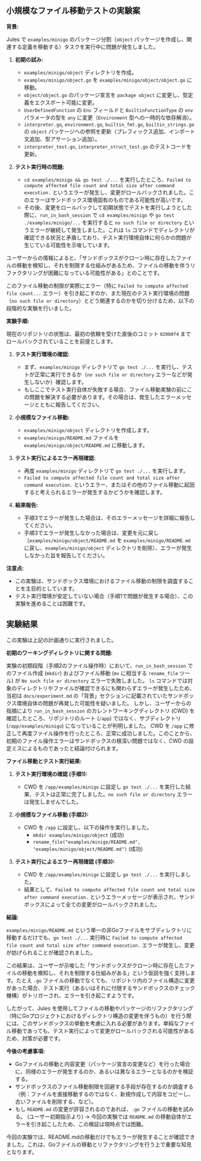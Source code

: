 ## 小規模なファイル移動テストの実験案

**背景:**

Jules で `examples/minigo` のパッケージ分割（`object` パッケージを作成し、関連する定義を移動する）タスクを実行中に問題が発生しました。

1.  **初期の試み:**
    *   `examples/minigo/object` ディレクトリを作成。
    *   `examples/minigo/object.go` を `examples/minigo/object/object.go` に移動。
    *   `object/object.go` のパッケージ宣言を `package object` に変更し、型定義をエクスポート可能に変更。
    *   `UserDefinedFunction` の `Env` フィールドと `BuiltinFunctionType` の `env` パラメータの型を `any` に変更（`Environment` 型への一時的な依存解消）。
    *   `interpreter.go`, `environment.go`, `builtin_fmt.go`, `builtin_strings.go` の `object` パッケージへの参照を更新（プレフィックス追加、インポート文追加、型アサーション追加）。
    *   `interpreter_test.go`, `interpreter_struct_test.go` のテストコードを更新。

2.  **テスト実行時の問題:**
    *   `cd examples/minigo && go test ./...` を実行したところ、`Failed to compute affected file count and total size after command execution.` というエラーが発生し、変更がロールバックされました。このエラーはサンドボックス環境固有のものである可能性が高いです。
    *   その後、変更をロールバックして初期状態でテストを実行しようとした際に、`run_in_bash_session` で `cd examples/minigo` や `go test ./examples/minigo/...` を実行すると `no such file or directory` というエラーが継続して発生しました。これは `ls` コマンドでディレクトリが確認できる状況と矛盾しており、テスト実行環境自体に何らかの問題が生じている可能性を示唆しています。

ユーザーからの情報によると、「サンドボックスがクローン時に存在したファイルの移動を検知し、それを制限する仕組みがあるため、ファイルの移動を伴うリファクタリングが困難になっている可能性がある」とのことです。

このファイル移動の制限が実際にエラー（特に `Failed to compute affected file count...` エラー）を引き起こすのか、また現在のテスト実行環境の問題（`no such file or directory`）とどう関連するのかを切り分けるため、以下の段階的な実験を行いました。

**実験手順:**

現在のリポジトリの状態は、最初の依頼を受けた直後のコミット `820b0f4` までロールバックされていることを前提とします。

1.  **テスト実行環境の確認:**
    *   まず、`examples/minigo` ディレクトリで `go test ./...` を実行し、テストが正常に実行できるか（`no such file or directory` エラーなどが発生しないか）確認します。
    *   もしここでテスト実行自体が失敗する場合、ファイル移動実験の前にこの問題を解決する必要があります。その場合は、発生したエラーメッセージとともに報告してください。

2.  **小規模なファイル移動:**
    *   `examples/minigo/object` ディレクトリを作成します。
    *   `examples/minigo/README.md` ファイルを `examples/minigo/object/README.md` に移動します。

3.  **テスト実行によるエラー再現確認:**
    *   再度 `examples/minigo` ディレクトリで `go test ./...` を実行します。
    *   `Failed to compute affected file count and total size after command execution.` というエラー、またはその他のファイル移動に起因すると考えられるエラーが発生するかどうかを確認します。

4.  **結果報告:**
    *   手順3でエラーが発生した場合は、そのエラーメッセージを詳細に報告してください。
    *   手順3でエラーが発生しなかった場合は、変更を元に戻し（`examples/minigo/object/README.md` を `examples/minigo/README.md` に戻し、`examples/minigo/object` ディレクトリを削除）、エラーが発生しなかった旨を報告してください。

**注意点:**

*   この実験は、サンドボックス環境におけるファイル移動の制限を調査することを主目的としています。
*   テスト実行環境が安定していない場合（手順1で問題が発生する場合）、この実験を進めることは困難です。

## 実験結果

この実験は上記の計画通りに実行されました。

**初期のワーキングディレクトリに関する問題:**

実験の初期段階（手順2のファイル操作時）において、`run_in_bash_session` でのファイル作成 (`mkdir`) およびファイル移動 (`mv` に相当する `rename_file` ツール) が `No such file or directory` エラーで失敗しました。
`ls` コマンドでは対象のディレクトリやファイルが確認できるにも関わらずエラーが発生したため、当初は `docs/experiment.md` の「背景」セクションに記載されていたサンドボックス環境自体の問題が再発した可能性を疑いました。
しかし、ユーザーからの指摘により `run_in_bash_session` のカレントワーキングディレクトリ (CWD) を確認したところ、リポジトリのルート (`/app`) ではなく、サブディレクトリ (`/app/examples/minigo`) になっていることが判明しました。
CWD を `/app` に修正して再度ファイル操作を行ったところ、正常に成功しました。このことから、初期のファイル操作エラーはサンドボックスの根深い問題ではなく、CWD の設定ミスによるものであったと結論付けられます。

**ファイル移動とテスト実行結果:**

1.  **テスト実行環境の確認 (手順1):**
    *   CWD を `/app/examples/minigo` に設定し `go test ./...` を実行した結果、テストは正常に完了しました。`no such file or directory` エラーは発生しませんでした。

2.  **小規模なファイル移動 (手順2):**
    *   CWD を `/app` に設定し、以下の操作を実行しました。
        *   `mkdir examples/minigo/object` (成功)
        *   `rename_file("examples/minigo/README.md", "examples/minigo/object/README.md")` (成功)

3.  **テスト実行によるエラー再現確認 (手順3):**
    *   CWD を `/app/examples/minigo` に設定し `go test ./...` を実行しました。
    *   結果として、`Failed to compute affected file count and total size after command execution.` というエラーメッセージが表示され、サンドボックスによって全ての変更がロールバックされました。

**結論:**

`examples/minigo/README.md` という単一の非Goファイルをサブディレクトリに移動するだけでも、`go test ./...` 実行時に `Failed to compute affected file count and total size after command execution.` エラーが発生し、変更が妨げられることが確認されました。

この結果は、ユーザーが示唆した「サンドボックスがクローン時に存在したファイルの移動を検知し、それを制限する仕組みがある」という仮説を強く支持します。たとえ `.go` ファイルの移動でなくても、リポジトリ内のファイル構造に変更があった場合、テスト実行（あるいはそれに付随するサンドボックスのチェック機構）がトリガーされ、エラーを引き起こすようです。

したがって、Jules を使用してファイルの移動やパッケージのリファクタリング（特にGoプロジェクトにおけるディレクトリ構造の変更を伴うもの）を行う際には、このサンドボックスの挙動を考慮に入れる必要があります。単純なファイル移動であっても、テスト実行によって変更がロールバックされる可能性があるため、対策が必要です。

**今後の考慮事項:**

*   Goファイルの移動と内容変更（パッケージ宣言の変更など）を行った場合に、同様のエラーが発生するのか、あるいは異なるエラーとなるのかを検証する。
*   サンドボックスのファイル移動制限を回避する手段が存在するのか調査する（例：ファイルを直接移動するのではなく、新規作成して内容をコピーし、古いファイルを削除する、など）。
*   もし `README.md` の変更が許容されるのであれば、`.go` ファイルの移動を試みる。 (ユーザー初期指示より) → 今回の実験では `README.md` の移動自体がエラーを引き起こしたため、この検証は現時点では困難。

今回の実験では、README.mdの移動だけでもエラーが発生することが確認できました。これは、Goファイルの移動とリファクタリングを行う上で重要な知見となります。
